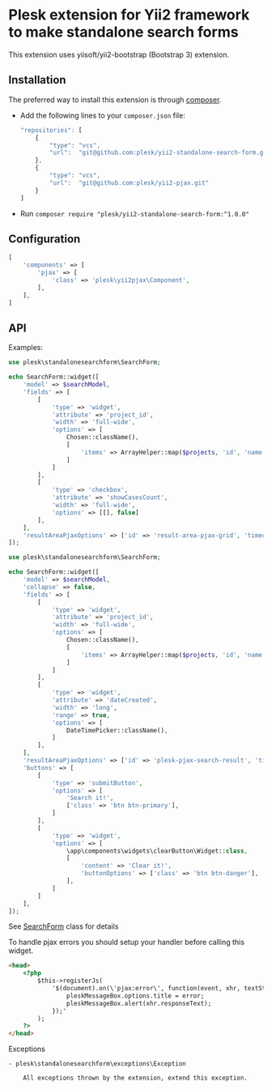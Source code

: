 Plesk extension for Yii2 framework to make standalone search forms
============================

This extension uses yiisoft/yii2-bootstrap (Bootstrap 3) extension.

Installation
------------

The preferred way to install this extension is through [composer](http://getcomposer.org/download/).

- Add the following lines to your `composer.json` file:

    ```js
    "repositories": [
        {
            "type": "vcs",
            "url":  "git@github.com:plesk/yii2-standalone-search-form.git"
        },
        {
            "type": "vcs",
            "url":  "git@github.com:plesk/yii2-pjax.git"
        }
    ]
    ```

- Run `composer require "plesk/yii2-standalone-search-form:^1.0.0"`


Configuration
------------

```php
[
    'components' => [
        'pjax' => [
            'class' => 'plesk\yii2pjax\Component',
        ],
    ],
]
```

API
------------

Examples:

```php
use plesk\standalonesearchform\SearchForm;

echo SearchForm::widget([
    'model' => $searchModel,
    'fields' => [
        [
            'type' => 'widget',
            'attribute' => 'project_id',
            'width' => 'full-wide',
            'options' => [
                Chosen::className(),
                [
                    'items' => ArrayHelper::map($projects, 'id', 'name'),
                ]
            ]
        ],
        [
            'type' => 'checkbox',
            'attribute' => 'showCasesCount',
            'width' => 'full-wide',
            'options' => [[], false]
        ],
    ],
    'resultAreaPjaxOptions' => ['id' => 'result-area-pjax-grid', 'timeout' => 1000],
]);
```

```php
use plesk\standalonesearchform\SearchForm;

echo SearchForm::widget([
    'model' => $searchModel,
    'collapse' => false,
    'fields' => [
        [
            'type' => 'widget',
            'attribute' => 'project_id',
            'width' => 'full-wide',
            'options' => [
                Chosen::className(),
                [
                    'items' => ArrayHelper::map($projects, 'id', 'name'),
                ]
            ]
        ],
        [
            'type' => 'widget',
            'attribute' => 'dateCreated',
            'width' => 'long',
            'range' => true,
            'options' => [
                DateTimePicker::className(),
            ]
        ],
    ],
    'resultAreaPjaxOptions' => ['id' => 'plesk-pjax-search-result', 'timeout' => 30000],
    'buttons' => [
        [
            'type' => 'submitButton',
            'options' => [
                'Search it!',
                ['class' => 'btn btn-primary'],
            ]
        ],
        [
            'type' => 'widget',
            'options' => [
                \app\components\widgets\clearButton\Widget::class,
                [
                    'content' => 'Clear it!',
                    'buttonOptions' => ['class' => 'btn btn-danger'],
                ],
            ]
        ]
    ],
]);
```
See [SearchForm](SearchForm.php) class for details

To handle pjax errors you should setup your handler before calling this widget.
```html
<head>
    <?php
        $this->registerJs(
            '$(document).on(\'pjax:error\', function(event, xhr, textStatus, error, options) {
                pleskMessageBox.options.title = error;
                pleskMessageBox.alert(xhr.responseText);
            });'
        );
    ?>
</head>

```

Exceptions

    - plesk\standalonesearchform\exceptions\Exception

        All exceptions thrown by the extension, extend this exception.